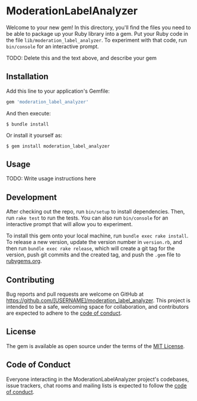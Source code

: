 # ModerationLabelAnalyzer

Welcome to your new gem! In this directory, you'll find the files you need to be able to package up your Ruby library into a gem. Put your Ruby code in the file `lib/moderation_label_analyzer`. To experiment with that code, run `bin/console` for an interactive prompt.

TODO: Delete this and the text above, and describe your gem

## Installation

Add this line to your application's Gemfile:

```ruby
gem 'moderation_label_analyzer'
```

And then execute:

    $ bundle install

Or install it yourself as:

    $ gem install moderation_label_analyzer

## Usage

TODO: Write usage instructions here

## Development

After checking out the repo, run `bin/setup` to install dependencies. Then, run `rake test` to run the tests. You can also run `bin/console` for an interactive prompt that will allow you to experiment.

To install this gem onto your local machine, run `bundle exec rake install`. To release a new version, update the version number in `version.rb`, and then run `bundle exec rake release`, which will create a git tag for the version, push git commits and the created tag, and push the `.gem` file to [rubygems.org](https://rubygems.org).

## Contributing

Bug reports and pull requests are welcome on GitHub at https://github.com/[USERNAME]/moderation_label_analyzer. This project is intended to be a safe, welcoming space for collaboration, and contributors are expected to adhere to the [code of conduct](https://github.com/[USERNAME]/moderation_label_analyzer/blob/main/CODE_OF_CONDUCT.md).

## License

The gem is available as open source under the terms of the [MIT License](https://opensource.org/licenses/MIT).

## Code of Conduct

Everyone interacting in the ModerationLabelAnalyzer project's codebases, issue trackers, chat rooms and mailing lists is expected to follow the [code of conduct](https://github.com/[USERNAME]/moderation_label_analyzer/blob/main/CODE_OF_CONDUCT.md).
